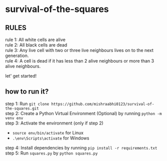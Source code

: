# survival-of-the-squares          

## RULES        
rule 1: All white cells are alive                   
rule 2: All black cells are dead                                 
rule 3: Any live cell with two or three live neighbours lives on to the next generation.                                       
rule 4: A cell is dead if it has less than 2 alive neighbours or more than 3 alive neighbours.                                  

let' get started!

## how to run it?
step 1: Run `git clone https://github.com/mishraabhi0123/survival-of-the-squares.git`        
step 2: Create a Python Virtual Environment (Optional) by running `python -m venv env`     
step 3: Activate the environment (only if step 2)
- `source env/bin/activate` for Linux            
- `.\env\Scripts\activate` for Windows           
       
step 4: Install dependencies by running `pip install -r requirements.txt`    
step 5: Run `squares.py` by `python squares.py`   
